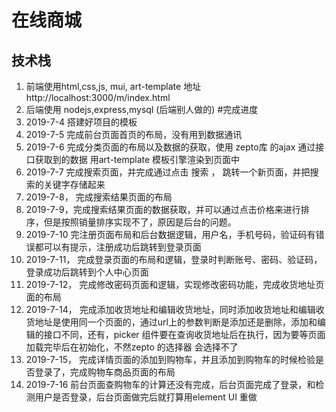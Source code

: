 # 在线商城
## 技术栈
1. 前端使用html,css,js, mui, art-template 地址 http://localhost:3000/m/index.html
2. 后端使用 nodejs,express,mysql (后端别人做的)
#完成进度
1. 2019-7-4 搭建好项目的模板
2. 2019-7-5 完成前台页面首页的布局，没有用到数据通讯
3. 2019-7-6 完成分类页面的布局以及数据的获取，使用 zepto库 的ajax 通过接口获取到的数据 用art-template 模板引擎渲染到页面中
4. 2019-7-7 完成搜索页面，并完成通过点击 搜索 ， 跳转一个新页面，并把搜索的关键字存储起来
5. 2019-7-8， 完成搜索结果页面的布局
6. 2019-7-9，完成搜索结果页面的数据获取，并可以通过点击价格来进行排序，但是按照销量排序实现不了，原因是后台的问题。
7. 2019-7-10 完注册页面布局和后台数据逻辑，用户名，手机号码，验证码有错误都可以有提示，注册成功后跳转到登录页面
8. 2019-7-11， 完成登录页面的布局和逻辑，登录时判断账号、密码、验证码，登录成功后跳转到个人中心页面
9. 2019-7-12， 完成修改密码页面和逻辑，实现修改密码功能，完成收货地址页面的布局
10. 2019-7-14， 完成添加收货地址和编辑收货地址，同时添加收货地址和编辑收货地址是使用同一个页面的，通过url上的参数判断是添加还是删除，添加和编辑的接口不同，还有，picker 组件要在查询收货地址后在执行，因为要等页面加载完毕后在初始化，不然zepto 的选择器 会选择不了
11. 2019-7-15， 完成详情页面的添加到购物车，并且添加到购物车的时候检验是否登录了，完成购物车商品页面的布局
12. 2019-7-16 前台页面查购物车的计算还没有完成，后台页面完成了登录，和检测用户是否登录，后台页面做完后就打算用element UI 重做


